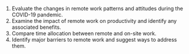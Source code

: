 1. Evaluate the changes in remote work patterns and attitudes during the COVID-19 pandemic.
2. Examine the impact of remote work on productivity and identify any associated benefits.
3. Compare time allocation between remote and on-site work.
4. Identify major barriers to remote work and suggest ways to address them.
